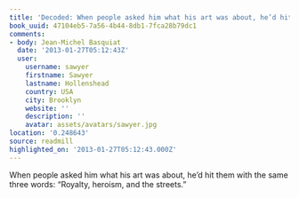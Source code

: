 ```yaml
---
title: 'Decoded: When people asked him what his art was about, he’d hit them …'
book_uuid: 47104eb5-7a56-4b44-8db1-7fca28b79dc1
comments:
- body: Jean-Michel Basquiat
  date: '2013-01-27T05:12:43Z'
  user:
    username: sawyer
    firstname: Sawyer
    lastname: Hollenshead
    country: USA
    city: Brooklyn
    website: ''
    description: ''
    avatar: assets/avatars/sawyer.jpg
location: '0.248643'
source: readmill
highlighted_on: '2013-01-27T05:12:43.000Z'
---
```


When people asked him what his art was about, he’d hit them with the same three words: “Royalty, heroism, and the streets.”